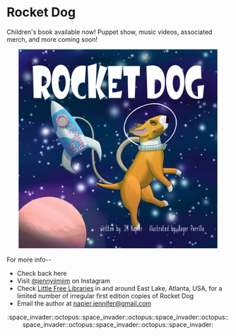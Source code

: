 # Rocket Dog
Children's book available now! Puppet show, music videos, associated merch, and more coming soon!

<p align="center">
  <img src="https://github.com/mattnumber/mattnumber.github.io/blob/master/20180708%20RD%20cover.jpg" width="450" height="450" title="Rocket Dog!!!">
</p>

For more info--
* Check back here
* Visit [@jennyjimjim](https://www.instagram.com/jennyjimjim/) on Instagram 
* Check [Little Free Libraries](https://littlefreelibrary.org/) in and around East Lake, Atlanta, USA, for a limited number of irregular first edition copies of Rocket Dog
* Email the author at napier.jennifer@gmail.com

<p align="center">
  :space_invader::octopus::space_invader::octopus::space_invader::octopus::space_invader::octopus::space_invader::octopus::space_invader:
</p>

